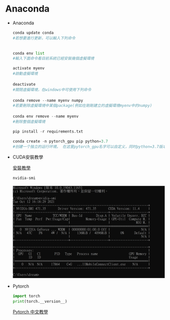 # Anaconda

- Anaconda
    
    ```python
    conda update conda
    #若想要進行更新，可以輸入下列命令
    ```
    
    ```python
    
    conda env list
    #輸入下面命令看目前系統已經安裝幾個虛擬環境
    
    ```
    
    ```python
    activate myenv
    #啟動虛擬環境
    
    deactivate
    #關閉虛擬環境，在windows中可使用下列命令
    
    conda remove --name myenv numpy
    #若要刪除虛擬環境中某個package(例如在剛剛建立的虛擬環境myenv中的numpy)
    
    conda env remove --name myenv
    #刪除整個虛擬環境
    ```
    
    ```python
    pip install -r requirements.txt
    ```
    
    ```python
    conda create -n pytorch_gpu pip python=3.7
    #创建一个独立的运行环境。 在这里pytorch_gpu名字可以自定义，同时python=3.7版本
    ```
    
- CUDA安裝教學
    
    [安裝教學](https://zhuanlan.zhihu.com/p/147154972)
    
    ```bash
    nvidia-smi
    ```
    
    ![Untitled](/Anaconda/Untitled.png)
    

- Pytorch
    
    ```python
    import torch
    print(torch.__version__)
    ```
    
    
    [Pytorch 中文教學](https://www.bilibili.com/video/BV1qh411U73y?p=1)
    
